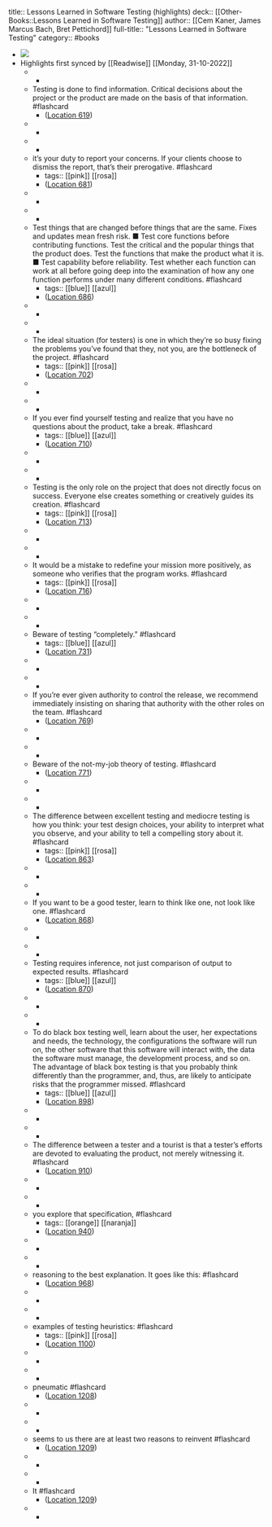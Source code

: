 title:: Lessons Learned in Software Testing (highlights)
deck:: [[Other-Books::Lessons Learned in Software Testing]]
author:: [[Cem Kaner, James Marcus Bach, Bret Pettichord]]
full-title:: "Lessons Learned in Software Testing"
category:: #books

- ![](https://images-na.ssl-images-amazon.com/images/I/51YpFSGPogL._SL200_.jpg)
- Highlights first synced by [[Readwise]] [[Monday, 31-10-2022]]
	- -
	- Testing is done to find information. Critical decisions about the project or the product are made on the basis of that information. #flashcard
		- ([Location 619](https://readwise.io/to_kindle?action=open&asin=B000S1LVBS&location=619))
	- -
	- -
	- it’s your duty to report your concerns. If your clients choose to dismiss the report, that’s their prerogative. #flashcard
		- tags:: [[pink]] [[rosa]]
		- ([Location 681](https://readwise.io/to_kindle?action=open&asin=B000S1LVBS&location=681))
	- -
	- -
	- Test things that are changed before things that are the same. Fixes and updates mean fresh risk. ■ Test core functions before contributing functions. Test the critical and the popular things that the product does. Test the functions that make the product what it is. ■ Test capability before reliability. Test whether each function can work at all before going deep into the examination of how any one function performs under many different conditions. #flashcard
		- tags:: [[blue]] [[azul]]
		- ([Location 686](https://readwise.io/to_kindle?action=open&asin=B000S1LVBS&location=686))
	- -
	- -
	- The ideal situation (for testers) is one in which they’re so busy fixing the problems you’ve found that they, not you, are the bottleneck of the project. #flashcard
		- tags:: [[pink]] [[rosa]]
		- ([Location 702](https://readwise.io/to_kindle?action=open&asin=B000S1LVBS&location=702))
	- -
	- -
	- If you ever find yourself testing and realize that you have no questions about the product, take a break. #flashcard
		- tags:: [[blue]] [[azul]]
		- ([Location 710](https://readwise.io/to_kindle?action=open&asin=B000S1LVBS&location=710))
	- -
	- -
	- Testing is the only role on the project that does not directly focus on success. Everyone else creates something or creatively guides its creation. #flashcard
		- tags:: [[pink]] [[rosa]]
		- ([Location 713](https://readwise.io/to_kindle?action=open&asin=B000S1LVBS&location=713))
	- -
	- -
	- It would be a mistake to redefine your mission more positively, as someone who verifies that the program works. #flashcard
		- tags:: [[pink]] [[rosa]]
		- ([Location 716](https://readwise.io/to_kindle?action=open&asin=B000S1LVBS&location=716))
	- -
	- -
	- Beware of testing “completely.” #flashcard
		- tags:: [[blue]] [[azul]]
		- ([Location 731](https://readwise.io/to_kindle?action=open&asin=B000S1LVBS&location=731))
	- -
	- -
	- If you’re ever given authority to control the release, we recommend immediately insisting on sharing that authority with the other roles on the team. #flashcard
		- ([Location 769](https://readwise.io/to_kindle?action=open&asin=B000S1LVBS&location=769))
	- -
	- -
	- Beware of the not-my-job theory of testing. #flashcard
		- ([Location 771](https://readwise.io/to_kindle?action=open&asin=B000S1LVBS&location=771))
	- -
	- -
	- The difference between excellent testing and mediocre testing is how you think: your test design choices, your ability to interpret what you observe, and your ability to tell a compelling story about it. #flashcard
		- tags:: [[pink]] [[rosa]]
		- ([Location 863](https://readwise.io/to_kindle?action=open&asin=B000S1LVBS&location=863))
	- -
	- -
	- If you want to be a good tester, learn to think like one, not look like one. #flashcard
		- ([Location 868](https://readwise.io/to_kindle?action=open&asin=B000S1LVBS&location=868))
	- -
	- -
	- Testing requires inference, not just comparison of output to expected results. #flashcard
		- tags:: [[blue]] [[azul]]
		- ([Location 870](https://readwise.io/to_kindle?action=open&asin=B000S1LVBS&location=870))
	- -
	- -
	- To do black box testing well, learn about the user, her expectations and needs, the technology, the configurations the software will run on, the other software that this software will interact with, the data the software must manage, the development process, and so on. The advantage of black box testing is that you probably think differently than the programmer, and, thus, are likely to anticipate risks that the programmer missed. #flashcard
		- tags:: [[blue]] [[azul]]
		- ([Location 898](https://readwise.io/to_kindle?action=open&asin=B000S1LVBS&location=898))
	- -
	- -
	- The difference between a tester and a tourist is that a tester’s efforts are devoted to evaluating the product, not merely witnessing it. #flashcard
		- ([Location 910](https://readwise.io/to_kindle?action=open&asin=B000S1LVBS&location=910))
	- -
	- -
	- you explore that specification, #flashcard
		- tags:: [[orange]] [[naranja]]
		- ([Location 940](https://readwise.io/to_kindle?action=open&asin=B000S1LVBS&location=940))
	- -
	- -
	- reasoning to the best explanation. It goes like this: #flashcard
		- ([Location 968](https://readwise.io/to_kindle?action=open&asin=B000S1LVBS&location=968))
	- -
	- -
	- examples of testing heuristics: #flashcard
		- tags:: [[pink]] [[rosa]]
		- ([Location 1100](https://readwise.io/to_kindle?action=open&asin=B000S1LVBS&location=1100))
	- -
	- -
	- pneumatic #flashcard
		- ([Location 1208](https://readwise.io/to_kindle?action=open&asin=B000S1LVBS&location=1208))
	- -
	- -
	- seems to us there are at least two reasons to reinvent #flashcard
		- ([Location 1209](https://readwise.io/to_kindle?action=open&asin=B000S1LVBS&location=1209))
	- -
	- -
	- It #flashcard
		- ([Location 1209](https://readwise.io/to_kindle?action=open&asin=B000S1LVBS&location=1209))
	- -